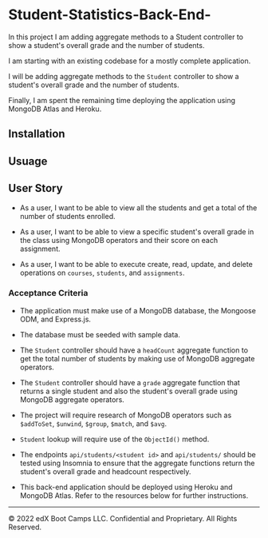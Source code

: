 # Student-Statistics-Back-End-
In this project I am adding aggregate methods to a Student controller to show a student's overall grade and the number of students.

I am starting  with an existing codebase for a mostly complete application.

I will be adding aggregate methods to the `Student` controller to show a student's overall grade and the number of students.

Finally, I am spent the remaining time deploying the application using MongoDB Atlas and Heroku.

## Installation 

## Usuage

## User Story


* As a user, I want to be able to view all the students and get a total of the number of students enrolled.

* As a user, I want to be able to view a specific student's overall grade in the class using MongoDB operators and their score on each assignment.

* As a user, I want to be able to execute create, read, update, and delete operations on `courses`, `students`, and `assignments`.

### Acceptance Criteria


* The application must make use of a MongoDB database, the Mongoose ODM, and Express.js.

* The database must be seeded with sample data.

* The `Student` controller should have a `headCount` aggregate function to get the total number of students by making use of MongoDB aggregate operators.

* The `Student` controller should have a `grade` aggregate function that returns a single student and also the student's overall grade using MongoDB aggregate operators.

* The project will require research of MongoDB operators such as `$addToSet`, `$unwind`, `$group`, `$match`, and `$avg`.

* `Student` lookup will require use of the `ObjectId()` method.

* The endpoints `api/students/<student id>` and `api/students/` should be tested using Insomnia to ensure that the aggregate functions return the student's overall grade and headcount respectively.

* This back-end application should be deployed using Heroku and MongoDB Atlas. Refer to the resources below for further instructions.


---
© 2022 edX Boot Camps LLC. Confidential and Proprietary. All Rights Reserved.

